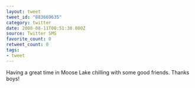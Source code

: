 ```yaml
---
layout: tweet
tweet_id: "883669635"
category: twitter
date: 2008-08-11T00:51:38.000Z
source: Twitter SMS
favorite_count: 0
retweet_count: 0
tags:
- tweet
---
```


Having a great time in Moose Lake chilling with some good friends. Thanks boys!
